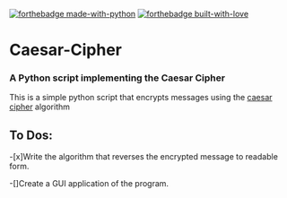 [![forthebadge made-with-python](http://ForTheBadge.com/images/badges/made-with-python.svg)]()
[![forthebadge built-with-love](https://forthebadge.com/images/badges/built-with-love.svg)]()

# Caesar-Cipher

### A Python script implementing the Caesar Cipher


This is a simple python script that encrypts messages using the [caesar cipher](http://www.practicalcryptography.com/ciphers/caesar-cipher/) algorithm

## To Dos:

-[x]Write the algorithm that reverses the encrypted message to readable form.

-[]Create a GUI application of the program.

